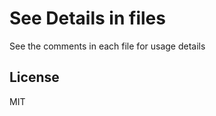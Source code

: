 See Details in files
====================

See the comments in each file for usage details

## License

MIT

